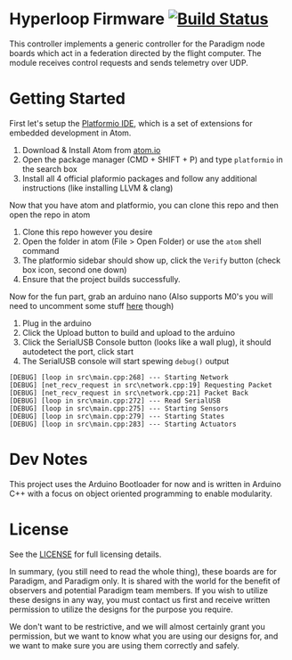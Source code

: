 # Hyperloop Firmware [![Build Status](https://travis-ci.org/ParadigmHyperloop/hyperloop-firmware.svg?branch=master)](https://travis-ci.org/ParadigmHyperloop/hyperloop-firmware)

This controller implements a generic controller for the Paradigm node boards 
which act in a federation directed by the flight computer. The module receives
control requests and sends telemetry over UDP.

# Getting Started

First let's setup the [Platformio IDE](http://platformio.org/), which is a set 
of extensions for embedded development in Atom.

1. Download & Install Atom from [atom.io](https://atom.io)
2. Open the package manager (CMD + SHIFT + P) and type `platformio` in the search box
3. Install all 4 official plaformio packages and follow any additional instructions (like installing LLVM & clang)

Now that you have atom and platformio, you can clone this repo and then open the repo in atom

1. Clone this repo however you desire
2. Open the folder in atom (File > Open Folder) or use the `atom` shell command
3. The platformio sidebar should show up, click the `Verify` button (check box icon, second one down)
4. Ensure that the project builds successfully.

Now for the fun part, grab an arduino nano (Also supports M0's you will need to uncomment some stuff [here](platformio.ini) though)

1. Plug in the arduino
2. Click the Upload button to build and upload to the arduino
3. Click the SerialUSB Console button (looks like a wall plug), it should autodetect the port, click start
4. The SerialUSB console will start spewing `debug()` output

```
[DEBUG] [loop in src\main.cpp:268] --- Starting Network
[DEBUG] [net_recv_request in src\network.cpp:19] Requesting Packet
[DEBUG] [net_recv_request in src\network.cpp:21] Packet Back
[DEBUG] [loop in src\main.cpp:272] --- Read SerialUSB
[DEBUG] [loop in src\main.cpp:275] --- Starting Sensors
[DEBUG] [loop in src\main.cpp:279] --- Starting States
[DEBUG] [loop in src\main.cpp:283] --- Starting Actuators
```

# Dev Notes

This project uses the Arduino Bootloader for now and is written in Arduino 
C++ with a focus on object oriented programming to enable modularity.

# License

See the [LICENSE](LICENSE) for full licensing details.

In summary, (you still need to read the whole thing), these boards are for Paradigm,
and Paradigm only. It is shared with the world for the benefit of observers and
potential Paradigm team members. If you wish to utilize these designs in any
way, you must contact us first and receive written permission to utilize the
designs for the purpose you require.

We don't want to be restrictive, and we will almost certainly grant you permission,
but we want to know what you are using our designs for, and we want to make sure
you are using them correctly and safely.
